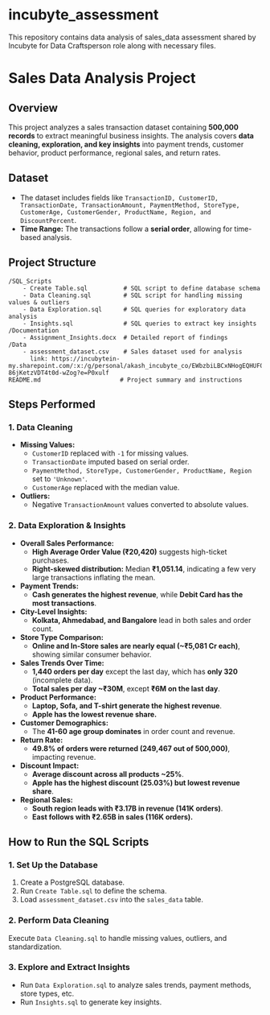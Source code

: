 # incubyte_assessment
This repository contains data analysis of sales_data assessment shared by Incubyte for Data Craftsperson role along with necessary files. 
# **Sales Data Analysis Project**

## **Overview**
This project analyzes a sales transaction dataset containing **500,000 records** to extract meaningful business insights. The analysis covers **data cleaning, exploration, and key insights** into payment trends, customer behavior, product performance, regional sales, and return rates.

## **Dataset**
- The dataset includes fields like `TransactionID, CustomerID, TransactionDate, TransactionAmount, PaymentMethod, StoreType, CustomerAge, CustomerGender, ProductName, Region, and DiscountPercent`.
- **Time Range:** The transactions follow a **serial order**, allowing for time-based analysis.

## **Project Structure**
```
/SQL_Scripts
    - Create Table.sql          # SQL script to define database schema
    - Data Cleaning.sql         # SQL script for handling missing values & outliers
    - Data Exploration.sql      # SQL queries for exploratory data analysis
    - Insights.sql              # SQL queries to extract key insights
/Documentation
    - Assignment_Insights.docx  # Detailed report of findings
/Data
    - assessment_dataset.csv    # Sales dataset used for analysis
      link: https://incubytein-my.sharepoint.com/:x:/g/personal/akash_incubyte_co/EWbzbiLBCxNHogEQHUF0i7MBkK-86jKetzVDT4t0d-wZog?e=P0xulf
README.md                      # Project summary and instructions
```

## **Steps Performed**

### **1. Data Cleaning**
- **Missing Values:**
  - `CustomerID` replaced with `-1` for missing values.
  - `TransactionDate` imputed based on serial order.
  - `PaymentMethod, StoreType, CustomerGender, ProductName, Region` set to `'Unknown'`.
  - `CustomerAge` replaced with the median value.
- **Outliers:**
  - Negative `TransactionAmount` values converted to absolute values.

### **2. Data Exploration & Insights**
- **Overall Sales Performance:**
  - **High Average Order Value (₹20,420)** suggests high-ticket purchases.
  - **Right-skewed distribution:** Median **₹1,051.14**, indicating a few very large transactions inflating the mean.
- **Payment Trends:**
  - **Cash generates the highest revenue**, while **Debit Card has the most transactions**.
- **City-Level Insights:**
  - **Kolkata, Ahmedabad, and Bangalore** lead in both sales and order count.
- **Store Type Comparison:**
  - **Online and In-Store sales are nearly equal (~₹5,081 Cr each)**, showing similar consumer behavior.
- **Sales Trends Over Time:**
  - **1,440 orders per day** except the last day, which has **only 320** (incomplete data).
  - **Total sales per day ~₹30M**, except **₹6M on the last day**.
- **Product Performance:**
  - **Laptop, Sofa, and T-shirt generate the highest revenue**.
  - **Apple has the lowest revenue share.**
- **Customer Demographics:**
  - The **41-60 age group dominates** in order count and revenue.
- **Return Rate:**
  - **49.8% of orders were returned (249,467 out of 500,000)**, impacting revenue.
- **Discount Impact:**
  - **Average discount across all products ~25%**.
  - **Apple has the highest discount (25.03%) but lowest revenue share**.
- **Regional Sales:**
  - **South region leads with ₹3.17B in revenue (141K orders)**.
  - **East follows with ₹2.65B in sales (116K orders).**

## **How to Run the SQL Scripts**
### **1. Set Up the Database**
1. Create a PostgreSQL database.
2. Run `Create Table.sql` to define the schema.
3. Load `assessment_dataset.csv` into the `sales_data` table.

### **2. Perform Data Cleaning**
Execute `Data Cleaning.sql` to handle missing values, outliers, and standardization.

### **3. Explore and Extract Insights**
- Run `Data Exploration.sql` to analyze sales trends, payment methods, store types, etc.
- Run `Insights.sql` to generate key insights.
